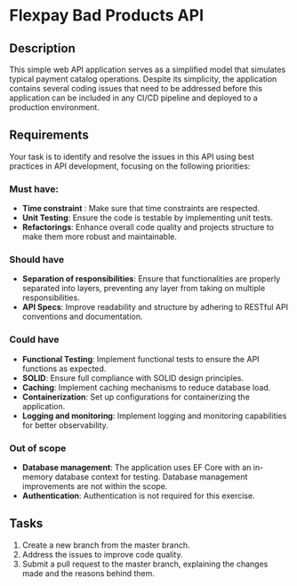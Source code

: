 # Flexpay Bad Products API

## Description
This simple web API application serves as a simplified model that simulates typical payment catalog operations. Despite its simplicity, the application contains several coding issues that need to be addressed before this application can be included in any CI/CD pipeline and deployed to a production environment.

## Requirements
Your task is to identify and resolve the issues in this API using best practices in API development, focusing on the following priorities:

### Must have:
- **Time constraint** : Make sure that time constraints are respected.
- **Unit Testing**: Ensure the code is testable by implementing unit tests.
- **Refactorings**: Enhance overall code quality and projects structure to make them more robust and maintainable.

### Should have
- **Separation of responsibilities**: Ensure that functionalities are properly separated into layers, preventing any layer from taking on multiple responsibilities.
- **API Specs**: Improve readability and structure by adhering to RESTful API conventions and documentation.

### Could have
- **Functional Testing**: Implement functional tests to ensure the API functions as expected.
- **SOLID**: Ensure full compliance with SOLID design principles.
- **Caching**: Implement caching mechanisms to reduce database load.
- **Containerization**:  Set up configurations for containerizing the application.
- **Logging and monitoring**: Implement logging and monitoring capabilities for better observability.

### Out of scope
- **Database management**: The application uses EF Core with an in-memory database context for testing. Database management improvements are not within the scope.
- **Authentication**:  Authentication is not required for this exercise.

## Tasks
1. Create a new branch from the master branch.
2. Address the issues to improve code quality.
3. Submit a pull request to the master branch, explaining the changes made and the reasons behind them.
